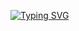 [![Typing SVG](https://readme-typing-svg.herokuapp.com/?color=1E90FF&size=35&center=true&vCenter=true&width=1000&lines=HELLO,+My+name+is+Rafael+Prado;I'm+31+years+old;I'm+from+Brazil;Data+Scientist;Be+Welcome!+:%29)](https://git.io/typing-svg)
